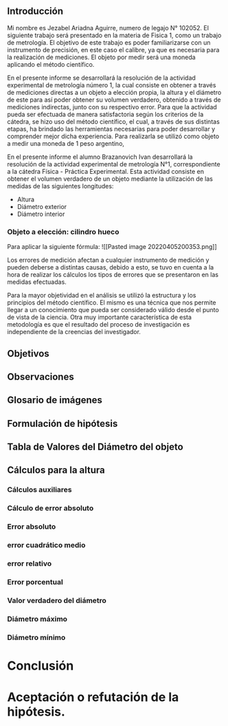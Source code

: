
## Introducción 

Mi nombre es Jezabel Ariadna Aguirre, numero de legajo N° 102052. El siguiente trabajo será presentado en la materia de Fisica 1, como un trabajo de metrología. El objetivo de este trabajo es poder familiarizarse con un instrumento de precisión, en este caso el calibre, ya que es necesaria para la realización de mediciones. El objeto por medir será una moneda aplicando el método científico.


En el presente informe se desarrollará la resolución de la actividad experimental de metrología número 1, la cual consiste en obtener a través de mediciones directas a un objeto a elección propia, la altura y el diámetro de este para así poder obtener su volumen verdadero, obtenido a través de mediciones indirectas, junto con su respectivo error. Para que la actividad pueda ser efectuada de manera satisfactoria según los criterios de la cátedra, se hizo uso del método científico, el cual, a través de sus distintas etapas, ha brindado las herramientas necesarias para poder desarrollar y comprender mejor dicha experiencia. Para realizarla se utilizó como objeto a medir una moneda de 1 peso argentino,

En el presente informe el alumno Brazanovich Ivan desarrollará la resolución de la actividad experimental de metrología N°1, correspondiente a la cátedra Física - Práctica Experimental. Esta actividad consiste en obtener el volumen verdadero de un objeto mediante la utilización de las medidas de las siguientes longitudes:

+ Altura
+ Diámetro exterior
+ Diámetro interior 
### Objeto a elección: cilindro hueco

Para aplicar la siguiente fórmula: 
![[Pasted image 20220405200353.png]]

Los errores de medición afectan a cualquier instrumento  de medición y pueden deberse a distintas causas, debido a esto,  se tuvo en cuenta a la hora de realizar los cálculos los tipos de errores que se presentaron en las  medidas efectuadas.

Para la mayor objetividad en el análisis se utilizó la estructura y los principios del método científico. El mismo es una técnica que nos permite llegar a un conocimiento que pueda ser considerado válido desde el punto de vista de la ciencia. Otra muy importante característica de esta metodología es que el resultado del proceso de investigación es independiente de la creencias del investigador.













## Objetivos 


## Observaciones



## Glosario de imágenes 


## Formulación de hipótesis 


## Tabla de Valores del Diámetro del objeto 

## Cálculos para la altura 
### Cálculos auxiliares 
### Cálculo de error absoluto 

### Error absoluto 
### error cuadrático medio 


### error relativo 


### Error porcentual 

### Valor verdadero del diámetro 

### Diámetro máximo 

### Diámetro mínimo 




# Conclusión 






# Aceptación o refutación de la hipótesis.



